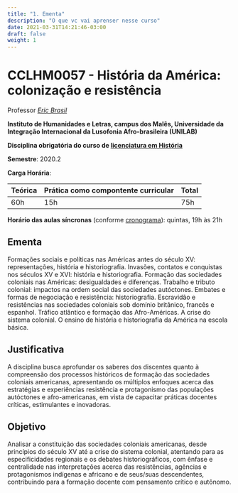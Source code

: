 ```yaml
---
title: "1. Ementa"
description: "O que vc vai aprenser nesse curso"
date: 2021-03-31T14:21:46-03:00
draft: false
weight: 1
---
```


# CCLHM0057 - História da América: colonização e resistência

Professor [_Eric Brasil_](https://ericbrasiln.github.io)

**Instituto de Humanidades e Letras, campus dos Malês, Universidade da Integração Internacional da Lusofonia Afro-brasileira (UNILAB)**

**Disciplina obrigatória do curso de [licenciatura em História](http://historia.males.unilab.edu.br/)**

**Semestre**: 2020.2

**Carga Horária**:

| Teórica             | Prática como compontente curricular         | Total |
|:--------------------|:------------------|:---------|
| 60h | 15h | 75h |

**Horário das aulas síncronas** (conforme [cronograma](cronograma)): quintas, 19h às 21h

## Ementa

Formações sociais e políticas nas Américas antes do século XV: representações, história e historiografia. Invasões, contatos e conquistas nos séculos XV e XVI: história e historiografia. Formação das sociedades coloniais nas Américas: desigualdades e diferenças. Trabalho e tributo colonial: impactos na ordem social das sociedades autóctones. Embates e formas de negociação e resistência: historiografia. Escravidão e resistências nas sociedades coloniais sob domínio britânico, francês e espanhol. Tráfico atlântico e formação das Afro-Américas. A crise do sistema colonial. O ensino de história e historiografia da América na escola básica.

## Justificativa

A disciplina busca aprofundar os saberes dos discentes quanto à compreensão dos processos históricos de formação das sociedades coloniais americanas, apresentando os múltiplos enfoques acerca das estratégias e experiências resistência e protagonismo das populações autóctones e afro-americanas, em vista de capacitar práticas docentes críticas, estimulantes e inovadoras.

## Objetivo

Analisar a constituição das sociedades coloniais americanas, desde princípios do século XV até a crise do sistema colonial, atentando para as especificidades regionais e os debates historiográficos, com ênfase e centralidade nas interpretações acerca das resistências, agências e protagonismos indígenas e africano e de seus/suas descendentes, contribuindo para a formação docente com pensamento crítico e autônomo.

